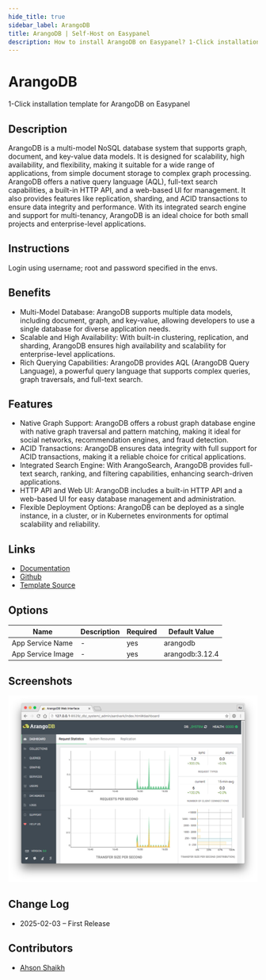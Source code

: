 ```yaml
---
hide_title: true
sidebar_label: ArangoDB
title: ArangoDB | Self-Host on Easypanel
description: How to install ArangoDB on Easypanel? 1-Click installation template for ArangoDB on Easypanel
---
```


<!-- generated -->

# ArangoDB

1-Click installation template for ArangoDB on Easypanel

## Description

ArangoDB is a multi-model NoSQL database system that supports graph, document, and key-value data models. It is designed for scalability, high availability, and flexibility, making it suitable for a wide range of applications, from simple document storage to complex graph processing. ArangoDB offers a native query language (AQL), full-text search capabilities, a built-in HTTP API, and a web-based UI for management. It also provides features like replication, sharding, and ACID transactions to ensure data integrity and performance. With its integrated search engine and support for multi-tenancy, ArangoDB is an ideal choice for both small projects and enterprise-level applications.

## Instructions

Login using username; root and password specified in the envs.

## Benefits

- Multi-Model Database: ArangoDB supports multiple data models, including document, graph, and key-value, allowing developers to use a single database for diverse application needs.
- Scalable and High Availability: With built-in clustering, replication, and sharding, ArangoDB ensures high availability and scalability for enterprise-level applications.
- Rich Querying Capabilities: ArangoDB provides AQL (ArangoDB Query Language), a powerful query language that supports complex queries, graph traversals, and full-text search.

## Features

- Native Graph Support: ArangoDB offers a robust graph database engine with native graph traversal and pattern matching, making it ideal for social networks, recommendation engines, and fraud detection.
- ACID Transactions: ArangoDB ensures data integrity with full support for ACID transactions, making it a reliable choice for critical applications.
- Integrated Search Engine: With ArangoSearch, ArangoDB provides full-text search, ranking, and filtering capabilities, enhancing search-driven applications.
- HTTP API and Web UI: ArangoDB includes a built-in HTTP API and a web-based UI for easy database management and administration.
- Flexible Deployment Options: ArangoDB can be deployed as a single instance, in a cluster, or in Kubernetes environments for optimal scalability and reliability.

## Links

- [Documentation](https://www.arangodb.com/docs/stable/)
- [Github](https://github.com/arangodb/arangodb)
- [Template Source](https://github.com/easypanel-io/templates/tree/main/templates/arangodb)

## Options

Name | Description | Required | Default Value
-|-|-|-
App Service Name | - | yes | arangodb
App Service Image | - | yes | arangodb:3.12.4

## Screenshots

![ArangoDB Screenshot](./assets/screenshot.png)

## Change Log

- 2025-02-03 – First Release

## Contributors

- [Ahson Shaikh](https://github.com/Ahson-Shaikh)
